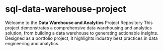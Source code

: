 # sql-data-warehouse-project
Welcome to the **Data Warehouse and Analytics** Project Repository
This project demonstrates a comprehensive data warehousing and analytics solution, from building a data warehouse to generating actionable insights. Designed as a portfolio project, it highlights industry best practices in data engineering and analytics.


